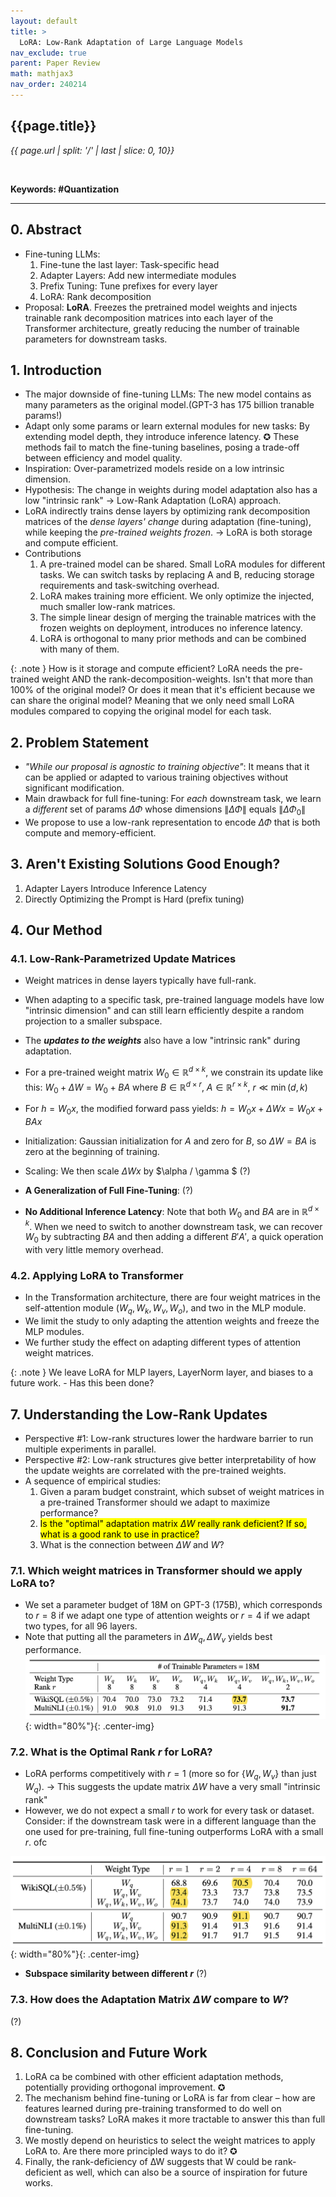 ```yaml
---
layout: default
title: >
  LoRA: Low-Rank Adaptation of Large Language Models
nav_exclude: true
parent: Paper Review
math: mathjax3
nav_order: 240214
---
```


## {{page.title}}
*{{ page.url | split: '/' | last | slice: 0, 10}}*

 <br>

**Keywords: #Quantization**

---

## 0. Abstract
- Fine-tuning LLMs: 
    1. Fine-tune the last layer: Task-specific head
    2. Adapter Layers: Add new intermediate modules
    3. Prefix Tuning: Tune prefixes for every layer
    4. LoRA: Rank decomposition
- Proposal: **LoRA**. Freezes the pretrained model weights and injects trainable rank decomposition matrices into each layer of the Transformer architecture, greatly reducing the number of trainable parameters for downstream tasks. 

## 1. Introduction
- The major downside of fine-tuning LLMs: The new model contains as many parameters as the original model.(GPT-3 has 175 billion tranable params!) 
- Adapt only some params or learn external modules for new tasks: By extending model depth, they introduce inference latency. ✪ These methods fail to match the fine-tuning baselines, posing a trade-off between efficiency and model quality. 
- Inspiration: Over-parametrized models reside on a low intrinsic dimension. 
- Hypothesis: The change in weights during model adaptation also has a low "intrinsic rank" → Low-Rank Adaptation (LoRA) approach. 
- LoRA indirectly trains dense layers by optimizing rank decomposition matrices of the *dense layers' change* during adaptation (fine-tuning), while keeping the *pre-trained weights frozen*. → LoRA is both storage and compute efficient. 
- Contributions
    1. A pre-trained model can be shared. Small LoRA modules for different tasks. We can switch tasks by replacing A and B, reducing storage requirements and task-switching overhead.
    2. LoRA makes training more efficient. We only optimize the injected, much smaller low-rank matrices. 
    3. The simple linear design of merging the trainable matrices with the frozen weights on deployment, introduces no inference latency. 
    4. LoRA is orthogonal to many prior methods and can be combined with many of them. 

{: .note }
How is it storage and compute efficient? LoRA needs the pre-trained weight AND the rank-decomposition-weights. Isn't that more than 100% of the original model? Or does it mean that it's efficient because we can share the original model? Meaning that we only need small LoRA modules compared to copying the original model for each task. 

## 2. Problem Statement
- *"While our proposal is agnostic to training objective"*: It means that it can be applied or adapted to various training objectives without significant modification.
- Main drawback for full fine-tuning: For *each* downstream task, we learn a *different* set of params $\Delta \Phi$ whose dimensions $\|\Delta \Phi\|$ equals  $\|\Delta \Phi_0\|$
- We propose to use a low-rank representation to encode $\Delta \Phi$ that is both compute and memory-efficient. 

## 3. Aren't Existing Solutions Good Enough? 
1. Adapter Layers Introduce Inference Latency 
2. Directly Optimizing the Prompt is Hard (prefix tuning)

## 4. Our Method 
### 4.1. Low-Rank-Parametrized Update Matrices
- Weight matrices in dense layers typically have full-rank. 
- When adapting to a specific task, pre-trained language models have low "intrinsic dimension" and can still learn efficiently despite a random projection to a smaller subspace. 
- The ***updates to the weights*** also have a low "intrinsic rank" during adaptation. 
- For a pre-trained weight matrix $W_0 \in \mathbb{R}^{d\times k}$, we constrain its update like this: $W_0 + \Delta W = W_0 + BA$ where $B \in \mathbb{R}^{d\times r}$, $A \in \mathbb{R}^{r\times k}$, $r \ll \min{(d,k)}$
- For $h=W_0x$, the modified forward pass yields: $h=W_0x + \Delta Wx= W_0x + BAx$
- Initialization: Gaussian initialization for $A$ and zero for $B$, so $\Delta W = BA$ is zero at the beginning of training. 
- Scaling: We then scale $\Delta Wx$ by $\alpha / \gamma $ (?)

- **A Generalization of Full Fine-Tuning**: (?)
- **No Additional Inference Latency**: Note that both $W_0$ and $BA$ are in $\mathbb{R}^{d\times k}$. When we need to switch to another downstream task, we can recover $W_0$ by subtracting $BA$ and then adding a different $B'A'$, a quick operation with very little memory overhead. 

### 4.2. Applying LoRA to Transformer
- In the Transformation architecture, there are four weight matrices in the self-attention module $(W_q, W_k, W_v, W_o)$, and two in the MLP module. 
- We limit the study to only adapting the attention weights and freeze the MLP modules. 
- We further study the effect on adapting different types of attention weight matrices. 

{: .note }
We leave LoRA for MLP layers, LayerNorm layer, and biases to a future work. - Has this been done? 

## 7. Understanding the Low-Rank Updates 
- Perspective #1: Low-rank structures lower the hardware barrier to run multiple experiments in parallel. 
- Perspective #2: Low-rank structures give better interpretability of how the update weights are correlated with the pre-trained weights. 
- A sequence of empirical studies: 
    1. Given a param budget constraint, which subset of weight matrices in a pre-trained Transformer should we adapt to maximize performance? 
    2. <mark>Is the "optimal" adaptation matrix $\Delta W$ really rank deficient? If so, what is a good rank to use in practice? </mark>
    3. What is the connection between $\Delta W$ and $W$? 

### 7.1. Which weight matrices in Transformer should we apply LoRA to? 
- We set a parameter budget of 18M on GPT-3 (175B), which corresponds to $r=8$ if we adapt one type of attention weights or $r=4$ if we adapt two types, for all 96 layers. 
- Note that putting all the parameters in $\Delta W_q, \Delta W_v$ yields best performance. 
![](/img/2024-02-14-22-11-35.png){: width="80%"}{: .center-img}

### 7.2. What is the Optimal Rank $r$ for LoRA?
- LoRA performs competitively with $r=1$ (more so for $\{W_q, W_v\}$ than just $W_q$). → This suggests the update matrix $\Delta W$ have a very small "intrinsic rank" 
- However, we do not expect a small $r$ to work for every task or dataset. Consider: if the downstream task were in a different language than the one used for pre-training, full fine-tuning outperforms LoRA with a small $r$. ofc

![](/img/2024-02-14-22-18-52.png){: width="80%"}{: .center-img}

- **Subspace similarity between different $r$** (?)

### 7.3. How does the Adaptation Matrix $\Delta W$ compare to $W$?
(?)

## 8. Conclusion and Future Work
1. LoRA ca be combined with other efficient adaptation methods, potentially providing orthogonal improvement. ✪
2. The mechanism behind fine-tuning or LoRA is far from clear – how are features learned during pre-training transformed to do well on downstream tasks? LoRA makes it more tractable to answer this than full fine-tuning. 
3. We mostly depend on heuristics to select the weight matrices to apply LoRA to. Are there more principled ways to do it? ✪
4. Finally, the rank-deficiency of ∆W suggests that W could be rank-deficient as well, which can also be a source of inspiration for future works.